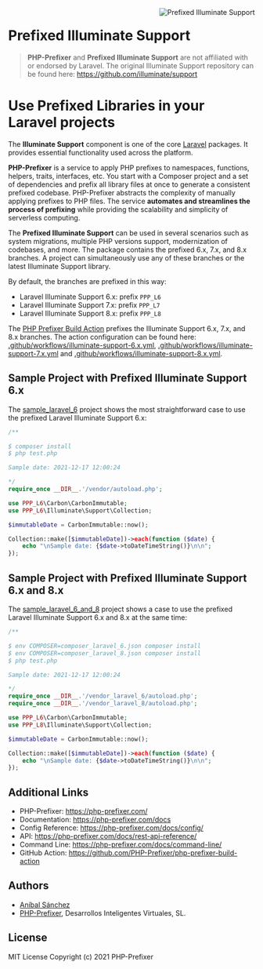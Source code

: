 <img src="https://php-prefixer.com/images/logo/php-prefixer-action_100.png" align="right" alt="Prefixed Illuminate Support" />

# Prefixed Illuminate Support

> **PHP-Prefixer** and **Prefixed Illuminate Support** are not affiliated with or endorsed by Laravel. The original Illuminate Support repository can be found here: <https://github.com/illuminate/support>

# Use Prefixed Libraries in your Laravel projects

The **Illuminate Support** component is one of the core [Laravel](https://laravel.com) packages. It provides essential functionality used across the platform.

**PHP-Prefixer** is a service to apply PHP prefixes to namespaces, functions, helpers, traits, interfaces, etc. You start with a Composer project and a set of dependencies and prefix all library files at once to generate a consistent prefixed codebase. PHP-Prefixer abstracts the complexity of manually applying prefixes to PHP files. The service **automates and streamlines the process of prefixing** while providing the scalability and simplicity of serverless computing.

The **Prefixed Illuminate Support** can be used in several scenarios such as system migrations, multiple PHP versions support, modernization of codebases, and more. The package contains the prefixed 6.x, 7.x, and 8.x branches. A project can simultaneously use any of these branches or the latest Illuminate Support library.

By default, the branches are prefixed in this way:

- Laravel Illuminate Support 6.x: prefix `PPP_L6`
- Laravel Illuminate Support 7.x: prefix `PPP_L7`
- Laravel Illuminate Support 8.x: prefix `PPP_L8`

The [PHP Prefixer Build Action](https://github.com/PHP-Prefixer/php-prefixer-build-action) prefixes the Illuminate Support 6.x, 7.x, and 8.x branches. The action configuration can be found here: [.github/workflows/illuminate-support-6.x.yml](https://github.com/PHP-Prefixer/prefixed-illuminate-support/blob/main/.github/workflows/illuminate-support-6.x.yml), [.github/workflows/illuminate-support-7.x.yml](https://github.com/PHP-Prefixer/prefixed-illuminate-support/blob/main/.github/workflows/illuminate-support-7.x.yml) and [.github/workflows/illuminate-support-8.x.yml](https://github.com/PHP-Prefixer/prefixed-illuminate-support/blob/main/.github/workflows/illuminate-support-8.x.yml).

## Sample Project with Prefixed Illuminate Support 6.x

The [sample_laravel_6](https://github.com/PHP-Prefixer/prefixed-illuminate-support/tree/main/sample_laravel_6) project shows the most straightforward case to use the prefixed Laravel Illuminate Support 6.x:

```php
/**

$ composer install
$ php test.php

Sample date: 2021-12-17 12:00:24

*/
require_once __DIR__.'/vendor/autoload.php';

use PPP_L6\Carbon\CarbonImmutable;
use PPP_L6\Illuminate\Support\Collection;

$immutableDate = CarbonImmutable::now();

Collection::make([$immutableDate])->each(function ($date) {
    echo "\nSample date: {$date->toDateTimeString()}\n\n";
});
```

## Sample Project with Prefixed Illuminate Support 6.x and 8.x

The [sample_laravel_6_and_8](https://github.com/PHP-Prefixer/prefixed-illuminate-support/tree/main/sample_laravel_6_and_8) project shows a case to use the prefixed Laravel Illuminate Support 6.x and 8.x at the same time:

```php
/**

$ env COMPOSER=composer_laravel_6.json composer install
$ env COMPOSER=composer_laravel_8.json composer install
$ php test.php

Sample date: 2021-12-17 12:00:24

*/
require_once __DIR__.'/vendor_laravel_6/autoload.php';
require_once __DIR__.'/vendor_laravel_8/autoload.php';

use PPP_L6\Carbon\CarbonImmutable;
use PPP_L8\Illuminate\Support\Collection;

$immutableDate = CarbonImmutable::now();

Collection::make([$immutableDate])->each(function ($date) {
    echo "\nSample date: {$date->toDateTimeString()}\n\n";
});
```

## Additional Links

- PHP-Prefixer: https://php-prefixer.com/
- Documentation: https://php-prefixer.com/docs
- Config Reference: https://php-prefixer.com/docs/config/
- API: https://php-prefixer.com/docs/rest-api-reference/
- Command Line: https://php-prefixer.com/docs/command-line/
- GitHub Action: https://github.com/PHP-Prefixer/php-prefixer-build-action

## Authors

- [Aníbal Sánchez](https://www.twitter.com/anibal_sanchez)
- [PHP-Prefixer](https://php-prefixer.com/), Desarrollos Inteligentes Virtuales, SL.

## License

MIT License Copyright (c) 2021 PHP-Prefixer

